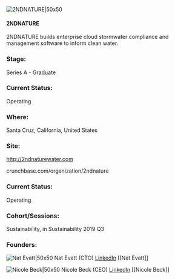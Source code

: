 

![2NDNATURE|50x50](https://apimg.techstars.com/connect/images/image_files/5d2eb054a36c117dd80001c5/original/2N-logo2018-icon-dark-blue-resize-email.png)

#### 2NDNATURE
2NDNATURE builds enterprise cloud stormwater compliance and management software to inform clean water.

### Stage: 
Series A - Graduate 

### Current Status: 
Operating

### Where:
Santa Cruz, California, United States

### Site:
http://2ndnaturewater.com



crunchbase.com/organization/2ndnature

### Current Status: 
Operating

### Cohort/Sessions: 
Sustainability, in Sustainability 2019 Q3

### Founders: 

![Nat Evatt|50x50](https://apimg.techstars.com/connect/images/image_files/5d2df8db34a60d13b30001d5/original/Nat_Evatt_2NDNATURE.jpg) Nat Evatt (CTO) [LinkedIn](https://linkedin.com/in/natevatt) [[Nat Evatt]]

![Nicole Beck|50x50](https://apimg.techstars.com/connect/images/image_files/5d2e970aa36c117dd80001b9/original/Nicole_Beck_2NDNATURE.jpg) Nicole Beck (CEO) [LinkedIn](https://linkedin.com/in/nicole-beck-905a6b10a) [[Nicole Beck]]


